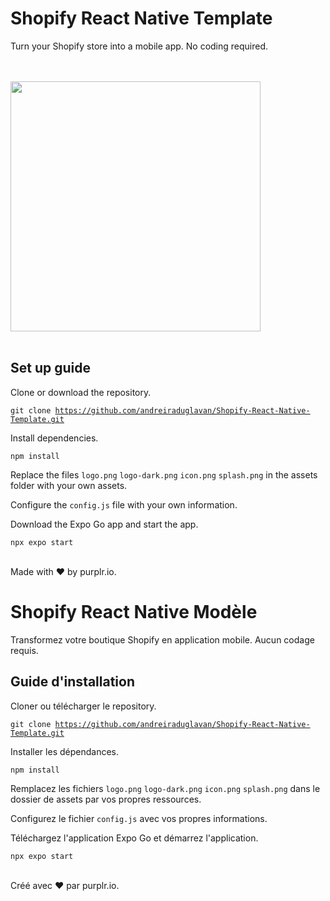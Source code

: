 # Shopify React Native Template

Turn your Shopify store into a mobile app. No coding required. 

<br />
<br />
<img src='./assets/mobile-app-for-shopify.png' width='400' />
<br />
<br />

## Set up guide

Clone or download the repository.

<code>git clone https://github.com/andreiraduglavan/Shopify-React-Native-Template.git</code>

Install dependencies.

<code>npm install</code>

Replace the files <code>logo.png</code> <code>logo-dark.png</code> <code>icon.png</code> <code>splash.png</code> in the assets folder with your own assets.

Configure the <code>config.js</code> file with your own information.

Download the Expo Go app and start the app.

<code>npx expo start</code>

<br />
Made with ❤️ by purplr.io.

<br />

# Shopify React Native Modèle

Transformez votre boutique Shopify en application mobile. Aucun codage requis.

## Guide d'installation

Cloner ou télécharger le repository.

<code>git clone https://github.com/andreiraduglavan/Shopify-React-Native-Template.git</code>

Installer les dépendances.

<code>npm install</code>

Remplacez les fichiers <code>logo.png</code> <code>logo-dark.png</code> <code>icon.png</code> <code>splash.png</code> dans le dossier de assets par vos propres ressources.

Configurez le fichier <code>config.js</code> avec vos propres informations.

Téléchargez l'application Expo Go et démarrez l'application.

<code>npx expo start</code>

<br />
Créé avec ❤️ par purplr.io.









